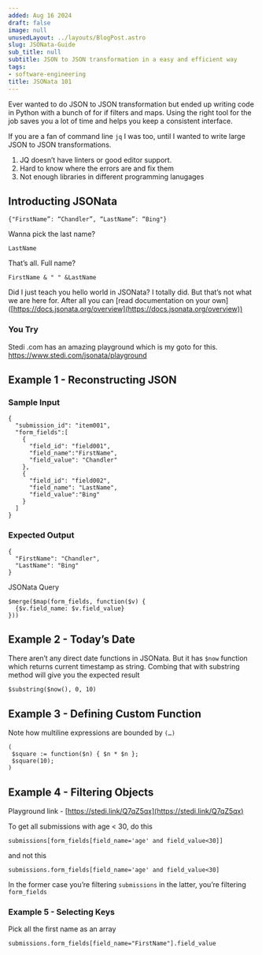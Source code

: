 ```yaml
---
added: Aug 16 2024
draft: false
image: null
unusedLayout: ../layouts/BlogPost.astro
slug: JSONata-Guide
sub_title: null
subtitle: JSON to JSON transformation in a easy and efficient way
tags:
- software-engineering
title: JSONata 101
---
```


Ever wanted to do JSON to JSON transformation but ended up writing code in Python with a bunch of for if filters and maps. Using the right tool for the job saves you a lot of time and helps you keep a consistent interface.

If you are a fan of command line `jq` I was too, until I wanted to write large JSON to JSON transformations.

1.  JQ doesn’t have linters or good editor support.
2.  Hard to know where the errors are and fix them
3.  Not enough libraries in different programming lanugages

## Introducting JSONata

```
{"FirstName”: “Chandler”, “LastName”: “Bing"}
```

Wanna pick the last name?

```
LastName
```

That’s all. Full name?

```
FirstName & " " &LastName
```

Did I just teach you hello world in JSONata? I totally did. But that’s not what we are here for. After all you can \[read documentation on your own\]([https://docs.jsonata.org/overview](https://docs.jsonata.org/overview))

### You Try

Stedi .com has an amazing playground which is my goto for this. https://www.stedi.com/jsonata/playground

## Example 1 - Reconstructing JSON

### Sample Input

```
{
  "submission_id": "item001",
  "form_fields":[
    {
      "field_id": "field001",
      "field_name":"FirstName",
      "field_value": "Chandler"
    },
    {
      "field_id": "field002",
      "field_name": "LastName",
      "field_value":"Bing"
    }
  ]
}
```

### Expected Output

```
{
  "FirstName": "Chandler",
  "LastName": "Bing"
}
```

JSONata Query

```
$merge($map(form_fields, function($v) {
  {$v.field_name: $v.field_value}
}))
```

## Example 2 - Today’s Date

There aren’t any direct date functions in JSONata. But it has `$now` function which returns current timestamp as string. Combing that with substring method will give you the expected result

```
$substring($now(), 0, 10)
```

## Example 3 - Defining Custom Function

Note how multiline expressions are bounded by `(…)`

```
(
 $square := function($n) { $n * $n };
 $square(10);
)
```

## Example 4 - Filtering Objects

Playground link - [https://stedi.link/Q7qZ5qx](https://stedi.link/Q7qZ5qx)

To get all submissions with age < 30, do this

```
submissions[form_fields[field_name='age' and field_value<30]]
```

and not this

```
submissions.form_fields[field_name='age' and field_value<30]
```

In the former case you’re filtering `submissions` in the latter, you’re filtering `form_fields`

### Example 5 - Selecting Keys

Pick all the first name as an array

```
submissions.form_fields[field_name="FirstName"].field_value
```